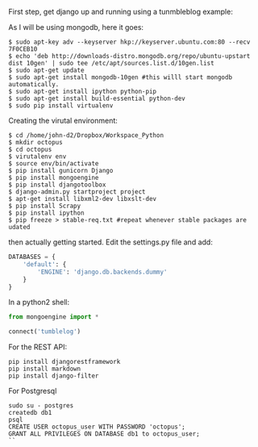 First step, get django up and running using a tunmbleblog example:

As I will be using mongodb, here it goes:

```shell
$ sudo apt-key adv --keyserver hkp://keyserver.ubuntu.com:80 --recv 7F0CEB10 
$ echo 'deb http://downloads-distro.mongodb.org/repo/ubuntu-upstart dist 10gen' | sudo tee /etc/apt/sources.list.d/10gen.list
$ sudo apt-get update
$ sudo apt-get install mongodb-10gen #this willl start mongodb automatically.
$ sudo apt-get install ipython python-pip
$ sudo apt-get install build-essential python-dev
$ sudo pip install virtualenv
```

Creating the virutal environment:

```shell
$ cd /home/john-d2/Dropbox/Workspace_Python
$ mkdir octopus
$ cd octopus
$ virutalenv env
$ source env/bin/activate
$ pip install gunicorn Django
$ pip install mongoengine
$ pip install djangotoolbox
$ django-admin.py startproject project
$ apt-get install libxml2-dev libxslt-dev
$ pip install Scrapy
$ pip install ipython
$ pip freeze > stable-req.txt #repeat whenever stable packages are udated
```

then actually getting started. Edit the settings.py file and add:

```python
DATABASES = {
    'default': {
        'ENGINE': 'django.db.backends.dummy'
    }
}

```

In a python2 shell:

```python
from mongoengine import *

connect('tumblelog')
```

For the REST API:

```
pip install djangorestframework
pip install markdown
pip install django-filter
```

For Postgresql

```
sudo su - postgres
createdb db1
psql
CREATE USER octopus_user WITH PASSWORD 'octopus';
GRANT ALL PRIVILEGES ON DATABASE db1 to octopus_user;
``

